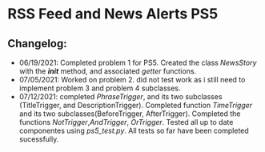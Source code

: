 # RSS Feed and News Alerts PS5
## Changelog:

* 06/19/2021: Completed problem 1 for PS5. Created the class *NewsStory* with the *__init__* method, and associated *getter* functions.
* 07/05/2021: Worked on problem 2. did not test work as i still need to implement problem 3 and problem 4 subclasses.
* 07/12/2021: completed *PhraseTrigger*, and its two subclasses (TitleTrigger, and DescriptionTrigger). Completed function *TimeTrigger* and its two subclasses(BeforeTrigger, AfterTrigger). Completed the functions *NotTrigger*,*AndTrigger*, *OrTrigger*. Tested all up to date componentes using *ps5_test.py*. All tests so far have been completed sucessfully.   

